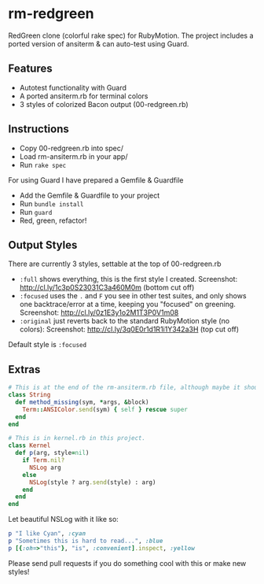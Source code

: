 rm-redgreen
===========

RedGreen clone (colorful rake spec) for RubyMotion.
The project includes a ported version of ansiterm & can auto-test using Guard.

Features
-----

* Autotest functionality with Guard
* A ported ansiterm.rb for terminal colors
* 3 styles of colorized Bacon output (00-redgreen.rb)

Instructions
-----

- Copy 00-redgreen.rb into spec/
- Load rm-ansiterm.rb in your app/
- Run `rake spec`

For using Guard I have prepared a Gemfile & Guardfile
- Add the Gemfile & Guardfile to your project
- Run `bundle install`
- Run `guard`
- Red, green, refactor!

Output Styles
-----

There are currently 3 styles, settable at the top of 00-redgreen.rb

* `:full` shows everything, this is the first style I created. Screenshot: http://cl.ly/1c3p0S23031C3a460M0m (bottom cut off)
* `:focused` uses the `.` and `F` you see in other test suites, and only shows one backtrace/error at a time, keeping you "focused" on greening. Screenshot: http://cl.ly/0z1E3y1o2M1T3P0V1m08
* `:original` just reverts back to the standard RubyMotion style (no colors): Screenshot: http://cl.ly/3q0E0r1d1R1i1Y342a3H (top cut off)

Default style is `:focused`

Extras
-----

```ruby
# This is at the end of the rm-ansiterm.rb file, although maybe it should not be:
class String
  def method_missing(sym, *args, &block)
    Term::ANSIColor.send(sym) { self } rescue super
  end
end
```

```ruby
# This is in kernel.rb in this project.
class Kernel
  def p(arg, style=nil)
    if Term.nil?
      NSLog arg
    else
      NSLog(style ? arg.send(style) : arg)
    end
  end
end
```

Let beautiful NSLog with it like so:

```ruby
p "I like Cyan", :cyan
p "Sometimes this is hard to read...", :blue
p [{:oh=>"this"}, "is", :convenient].inspect, :yellow
```

Please send pull requests if you do something cool with this or make new styles!